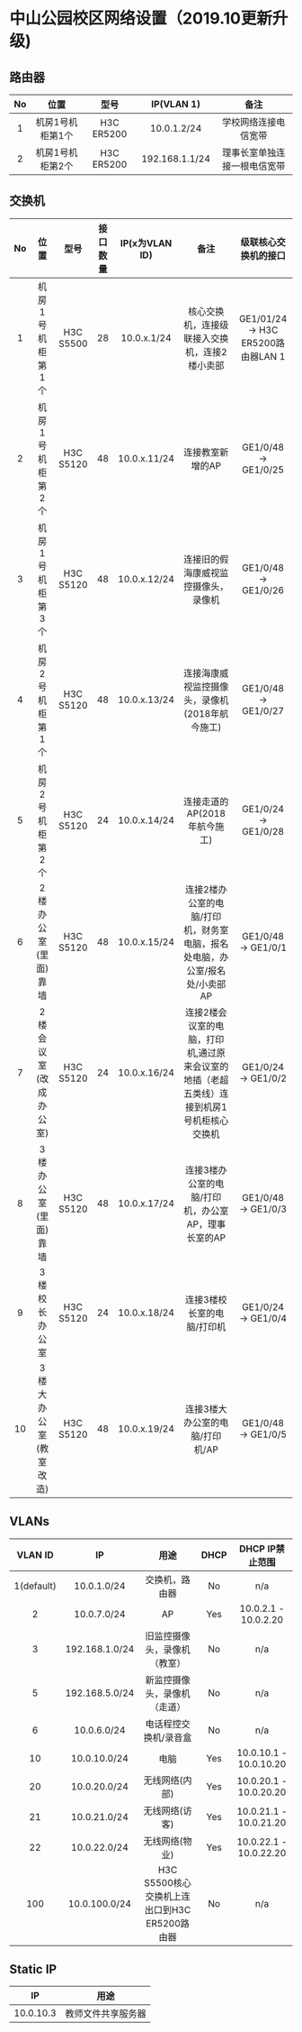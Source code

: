# 中山公园校区网络设置（2019.10更新升级)

## 路由器

| No | 位置 | 型号 |  IP(VLAN 1) | 备注 | 
| :--: | :--: | :--: | :--: | :--: |
| 1 | 机房1号机柜第1个 | H3C ER5200 | 10.0.1.2/24 | 学校网络连接电信宽带 |
| 2 | 机房1号机柜第2个 | H3C ER5200 | 192.168.1.1/24 | 理事长室单独连接一根电信宽带 |

## 交换机

| No | 位置 | 型号 | 接口数量 |  IP(x为VLAN ID) | 备注 | 级联核心交换机的接口 | 
| :--: | :--: | :--: | :--: | :--: | :--: | :--: |
| 1 | 机房1号机柜第1个 | H3C S5500 | 28 | 10.0.x.1/24 | 核心交换机，连接级联接入交换机，连接2楼小卖部 | GE1/01/24 -> H3C ER5200路由器LAN 1 |
| 2 | 机房1号机柜第2个 | H3C S5120 | 48 | 10.0.x.11/24 | 连接教室新增的AP | GE1/0/48 -> GE1/0/25 |
| 3 | 机房1号机柜第3个 | H3C S5120 | 48 | 10.0.x.12/24 | 连接旧的假海康威视监控摄像头，录像机 | GE1/0/48 -> GE1/0/26 |
| 4 | 机房2号机柜第1个 | H3C S5120 | 48 | 10.0.x.13/24 | 连接海康威视监控摄像头，录像机(2018年航今施工) | GE1/0/48 -> GE1/0/27 |
| 5 | 机房2号机柜第2个 | H3C S5120 | 24 | 10.0.x.14/24 | 连接走道的AP(2018年航今施工) | GE1/0/24 -> GE1/0/28 |
| 6 | 2楼办公室(里面)靠墙 | H3C S5120 | 48 | 10.0.x.15/24 | 连接2楼办公室的电脑/打印机，财务室电脑，报名处电脑，办公室/报名处/小卖部AP | GE1/0/48 -> GE1/0/1 |
| 7 | 2楼会议室(改成办公室) | H3C S5120 | 24 | 10.0.x.16/24 | 连接2楼会议室的电脑，打印机,通过原来会议室的地插（老超五类线）连接到机房1号机柜核心交换机 | GE1/0/24 -> GE1/0/2 |
| 8 | 3楼办公室(里面)靠墙 | H3C S5120 | 48 | 10.0.x.17/24 | 连接3楼办公室的电脑/打印机，办公室AP，理事长室的AP | GE1/0/48 -> GE1/0/3 |
| 9 | 3楼校长办公室 | H3C S5120 | 24 | 10.0.x.18/24 | 连接3楼校长室的电脑/打印机 | GE1/0/24 -> GE1/0/4 |
| 10 | 3楼大办公室(教室改造) | H3C S5120 | 48 | 10.0.x.19/24 | 连接3楼大办公室的电脑/打印机/AP | GE1/0/48 -> GE1/0/5 |

## VLANs
| VLAN ID | IP |  用途 | DHCP | DHCP IP禁止范围 |
| :--: | :--: | :--: | :--: | :--: |
| 1(default) | 10.0.1.0/24 | 交换机，路由器 | No | n/a |
| 2 | 10.0.7.0/24 | AP | Yes | 10.0.2.1 - 10.0.2.20 |
| 3 | 192.168.1.0/24 | 旧监控摄像头，录像机（教室） | No | n/a |
| 5 | 192.168.5.0/24 | 新监控摄像头，录像机（走道） | No | n/a |
| 6 | 10.0.6.0/24 | 电话程控交换机/录音盒 | No | n/a |
| 10 | 10.0.10.0/24 | 电脑 | Yes | 10.0.10.1 - 10.0.10.20 |
| 20 | 10.0.20.0/24 | 无线网络(内部) | Yes | 10.0.20.1 - 10.0.20.20 |
| 21 | 10.0.21.0/24 | 无线网络(访客) | Yes | 10.0.21.1 - 10.0.21.20 |
| 22 | 10.0.22.0/24 | 无线网络(物业) | Yes | 10.0.22.1 - 10.0.22.20 |
| 100 | 10.0.100.0/24 | H3C S5500核心交换机上连出口到H3C ER5200路由器 | No| n/a |

## Static IP

| IP | 用途 |
| :--: | :--: |
| 10.0.10.3 | 教师文件共享服务器 |

